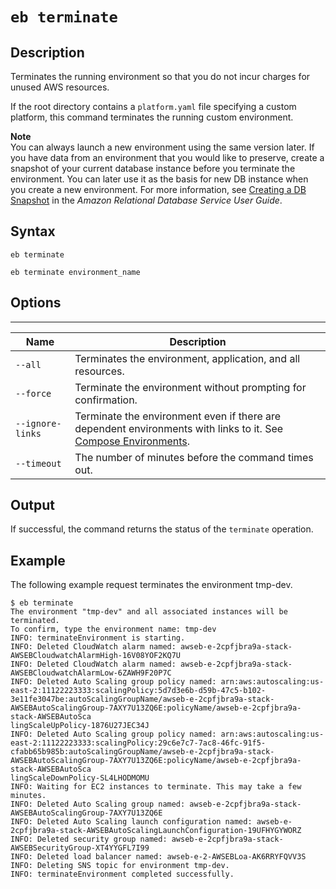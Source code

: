 # `eb terminate`<a name="eb3-terminate"></a>

## Description<a name="eb3-terminatedescription"></a>

Terminates the running environment so that you do not incur charges for unused AWS resources\.

If the root directory contains a `platform.yaml` file specifying a custom platform, this command terminates the running custom environment\.

**Note**  
You can always launch a new environment using the same version later\. If you have data from an environment that you would like to preserve, create a snapshot of your current database instance before you terminate the environment\. You can later use it as the basis for new DB instance when you create a new environment\. For more information, see [Creating a DB Snapshot](http://docs.aws.amazon.com/AmazonRDS/latest/UserGuide/USER_CreateSnapshot.html) in the *Amazon Relational Database Service User Guide*\.

## Syntax<a name="eb3-terminatesyntax"></a>

 `eb terminate` 

 `eb terminate environment_name` 

## Options<a name="eb3-terminateoptions"></a>


****  

|  Name  |  Description  | 
| --- | --- | 
|  `--all`  |  Terminates the environment, application, and all resources\.  | 
|  `--force`  |  Terminate the environment without prompting for confirmation\.  | 
|  `--ignore-links`  |  Terminate the environment even if there are dependent environments with links to it\. See [Compose Environments](ebcli-compose.md)\.  | 
|  `--timeout`  |  The number of minutes before the command times out\.  | 

## Output<a name="eb3-terminateoutput"></a>

If successful, the command returns the status of the `terminate` operation\.

## Example<a name="eb3-terminateexample"></a>

The following example request terminates the environment tmp\-dev\.

```
$ eb terminate
The environment "tmp-dev" and all associated instances will be terminated.
To confirm, type the environment name: tmp-dev
INFO: terminateEnvironment is starting.
INFO: Deleted CloudWatch alarm named: awseb-e-2cpfjbra9a-stack-AWSEBCloudwatchAlarmHigh-16V08YOF2KQ7U
INFO: Deleted CloudWatch alarm named: awseb-e-2cpfjbra9a-stack-AWSEBCloudwatchAlarmLow-6ZAWH9F20P7C
INFO: Deleted Auto Scaling group policy named: arn:aws:autoscaling:us-east-2:11122223333:scalingPolicy:5d7d3e6b-d59b-47c5-b102-3e11fe3047be:autoScalingGroupName/awseb-e-2cpfjbra9a-stack-AWSEBAutoScalingGroup-7AXY7U13ZQ6E:policyName/awseb-e-2cpfjbra9a-stack-AWSEBAutoSca
lingScaleUpPolicy-1876U27JEC34J
INFO: Deleted Auto Scaling group policy named: arn:aws:autoscaling:us-east-2:11122223333:scalingPolicy:29c6e7c7-7ac8-46fc-91f5-cfabb65b985b:autoScalingGroupName/awseb-e-2cpfjbra9a-stack-AWSEBAutoScalingGroup-7AXY7U13ZQ6E:policyName/awseb-e-2cpfjbra9a-stack-AWSEBAutoSca
lingScaleDownPolicy-SL4LHODMOMU
INFO: Waiting for EC2 instances to terminate. This may take a few minutes.
INFO: Deleted Auto Scaling group named: awseb-e-2cpfjbra9a-stack-AWSEBAutoScalingGroup-7AXY7U13ZQ6E
INFO: Deleted Auto Scaling launch configuration named: awseb-e-2cpfjbra9a-stack-AWSEBAutoScalingLaunchConfiguration-19UFHYGYWORZ
INFO: Deleted security group named: awseb-e-2cpfjbra9a-stack-AWSEBSecurityGroup-XT4YYGFL7I99
INFO: Deleted load balancer named: awseb-e-2-AWSEBLoa-AK6RRYFQVV3S
INFO: Deleting SNS topic for environment tmp-dev.
INFO: terminateEnvironment completed successfully.
```
